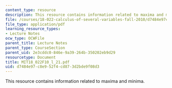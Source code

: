 ```yaml
---
content_type: resource
description: This resource contains information related to maxima and minima.
file: /courses/18-022-calculus-of-several-variables-fall-2010/d7484e97c8e952f4cd873d2bde9f08d3_MIT18_022F10_l_21.pdf
file_type: application/pdf
learning_resource_types:
- Lecture Notes
ocw_type: OCWFile
parent_title: Lecture Notes
parent_type: CourseSection
parent_uid: 2e3cddc0-846e-9a39-264b-350202eb9d29
resourcetype: Document
title: MIT18_022F10_l_21.pdf
uid: d7484e97-c8e9-52f4-cd87-3d2bde9f08d3
---
```

This resource contains information related to maxima and minima.

